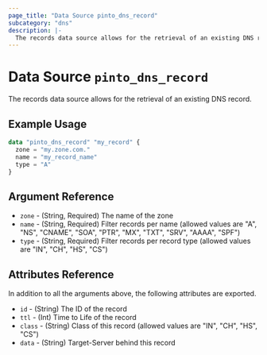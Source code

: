 ```yaml
---
page_title: "Data Source pinto_dns_record"
subcategory: "dns"
description: |-
  The records data source allows for the retrieval of an existing DNS record.
---
```


# Data Source `pinto_dns_record`

 The records data source allows for the retrieval of an existing DNS record.

## Example Usage

```terraform
data "pinto_dns_record" "my_record" {
  zone = "my.zone.com."
  name = "my_record_name"
  type = "A"
}
```

## Argument Reference

- `zone` - (String, Required) The name of the zone
- `name` - (String, Required) Filter records per name (allowed values are "A", "NS", "CNAME", "SOA", "PTR", "MX", "TXT", "SRV", "AAAA", "SPF")
- `type` - (String, Required) Filter records per record type (allowed values are "IN", "CH", "HS", "CS")

## Attributes Reference

In addition to all the arguments above, the following attributes are exported.

- `id` - (String) The ID of the record
- `ttl` - (Int) Time to Life of the record
- `class` - (String) Class of this record (allowed values are "IN", "CH", "HS", "CS")
- `data` - (String) Target-Server behind this record

